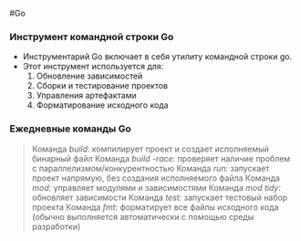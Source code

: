 #Go
### Инструмент командной строки Go
- Инструментарий Go включает в себя утилиту командной строки go.
- Этот инструмент используется для:
	 1. Обновление зависимостей
	 2. Сборки и тестирование проектов
	 3. Управления артефактами
	 4. Форматирование исходного кода

### Ежедневные команды Go

>Команда _build_: компилирует проект и создает исполняемый бинарный файл
>	Команда _build -race:_ проверяет  наличие проблем с параллелизмом/конкурентностью
>Команда _run:_ запускает проект напрямую, без создания исполняемого файла 
>Команда _mod:_ управляет модулями и зависимостями
>	Команда _mod tidy:_ обновляет зависимости
>Команда _test:_ запускает тестовый набор проекта
>Команда _fmt:_ форматирует все файлы исходного кода (обычно выполняется автоматически с помощью среды разработки)

